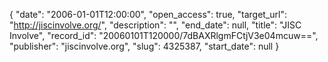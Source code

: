 {
  "date": "2006-01-01T12:00:00", 
  "open_access": true, 
  "target_url": "http://jiscinvolve.org/", 
  "description": "", 
  "end_date": null, 
  "title": "JISC Involve", 
  "record_id": "20060101T120000/7dBAXRlgmFCtjV3e04mcuw==", 
  "publisher": "jiscinvolve.org", 
  "slug": 4325387, 
  "start_date": null
}

